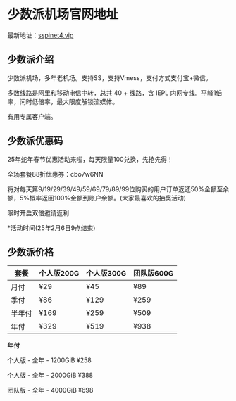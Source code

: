 # 少数派机场官网地址

最新地址：[sspinet4.vip](https://sspai.ink/#/register?code=004XKI6d)

## 少数派介绍

少数派机场，多年老机场。支持SS，支持Vmess，支付方式支付宝+微信。

多数线路是阿里和移动电信中转，总共 40 + 线路，含 IEPL 内网专线。平峰1倍率，闲时低倍率，最大限度解锁流媒体。

有用专属客户端。

## 少数派优惠码

25年蛇年春节优惠活动来啦，每天限量100兑换，先抢先得！

全场套餐88折优惠券：cbo7w6NN

将对每天第9/19/29/39/49/59/69/79/89/99位购买的用户订单返还50%金额至余额，5%概率返回100%金额到账户余额。(大家最喜欢的抽奖活动)

限时开启双倍邀请返利

*活动时间(25年2月6日9点结束)

## 少数派价格

|套餐|个人版200G|个人版300G|团队版600G|
|----|----|----|----|
|月付|¥29|¥45|¥89|
|季付|¥86|¥129|¥259|
|半年付|¥169|¥259|¥509|
|年付|¥329|¥519|¥938|

**年付**

个人版 - 全年 - 1200GiB ¥258

个人版 - 全年 - 2000GiB ¥388

团队版 - 全年 - 4000GiB ¥698
